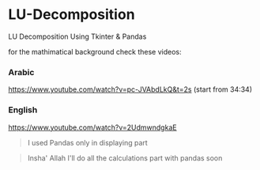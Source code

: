 # LU-Decomposition
LU Decomposition Using Tkinter &amp; Pandas

for the mathimatical background check these videos:
### Arabic
https://www.youtube.com/watch?v=pc-JVAbdLkQ&t=2s (start from 34:34)

### English 
https://www.youtube.com/watch?v=2UdmwndgkaE



>I used Pandas only in displaying part 

>Insha' Allah I'll do all the calculations part with pandas soon 
